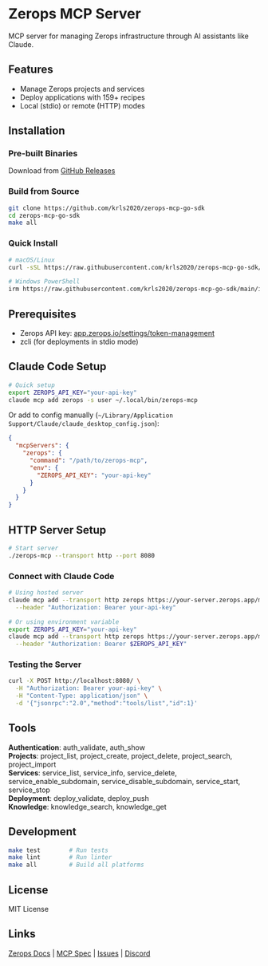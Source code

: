 # Zerops MCP Server

MCP server for managing Zerops infrastructure through AI assistants like Claude.

## Features

- Manage Zerops projects and services
- Deploy applications with 159+ recipes
- Local (stdio) or remote (HTTP) modes

## Installation

### Pre-built Binaries

Download from [GitHub Releases](https://github.com/krls2020/zerops-mcp-go-sdk/releases)

### Build from Source

```bash
git clone https://github.com/krls2020/zerops-mcp-go-sdk
cd zerops-mcp-go-sdk
make all
```

### Quick Install

```bash
# macOS/Linux
curl -sSL https://raw.githubusercontent.com/krls2020/zerops-mcp-go-sdk/main/install.sh | sh

# Windows PowerShell
irm https://raw.githubusercontent.com/krls2020/zerops-mcp-go-sdk/main/install.ps1 | iex
```


## Prerequisites

- Zerops API key: [app.zerops.io/settings/token-management](https://app.zerops.io/settings/token-management)
- zcli (for deployments in stdio mode)

## Claude Code Setup

```bash
# Quick setup
export ZEROPS_API_KEY="your-api-key"
claude mcp add zerops -s user ~/.local/bin/zerops-mcp
```

Or add to config manually (`~/Library/Application Support/Claude/claude_desktop_config.json`):

```json
{
  "mcpServers": {
    "zerops": {
      "command": "/path/to/zerops-mcp",
      "env": {
        "ZEROPS_API_KEY": "your-api-key"
      }
    }
  }
}
```

## HTTP Server Setup

```bash
# Start server
./zerops-mcp --transport http --port 8080
```

### Connect with Claude Code

```bash
# Using hosted server
claude mcp add --transport http zerops https://your-server.zerops.app/mcp \
  --header "Authorization: Bearer your-api-key"

# Or using environment variable
export ZEROPS_API_KEY="your-api-key"
claude mcp add --transport http zerops https://your-server.zerops.app/mcp \
  --header "Authorization: Bearer $ZEROPS_API_KEY"
```

### Testing the Server

```bash
curl -X POST http://localhost:8080/ \
  -H "Authorization: Bearer your-api-key" \
  -H "Content-Type: application/json" \
  -d '{"jsonrpc":"2.0","method":"tools/list","id":1}'
```


## Tools

**Authentication**: auth_validate, auth_show  
**Projects**: project_list, project_create, project_delete, project_search, project_import  
**Services**: service_list, service_info, service_delete, service_enable_subdomain, service_disable_subdomain, service_start, service_stop  
**Deployment**: deploy_validate, deploy_push  
**Knowledge**: knowledge_search, knowledge_get

## Development

```bash
make test        # Run tests
make lint        # Run linter
make all         # Build all platforms
```




## License

MIT License

## Links

[Zerops Docs](https://docs.zerops.io) | [MCP Spec](https://modelcontextprotocol.io) | [Issues](https://github.com/krls2020/zerops-mcp-go-sdk/issues) | [Discord](https://discord.com/invite/WDvCZ54)
